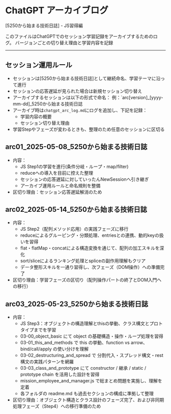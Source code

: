 # ChatGPT アーカイブログ

[5250から始まる技術日誌] - JS習得編

このファイルはChatGPTでのセッション学習記録をアーカイブするためのログ。
バージョンごとの切り替え理由と学習内容を記録

---

## セッション運用ルール

- セッションは[5250から始まる技術日誌]として継続命名、学習テーマに沿って進行
- セッションの応答遅延が見られた場合は新規セッション切り替え
- アーカイブするセッションは以下の形式で命名：
  例：`arc[version]_[yyyy-mm-dd]_5250から始まる技術日誌
- アーカイブ時は`chatgpt_arc_log.md`にログを追加し、下記を記録：
  - 学習内容の概要
  - セッション切り替え理由
- 学習Stepやフェーズが変わるときも、整理のため任意のセッションに区切る

## arc01_2025-05-08_5250から始まる技術日誌

- 内容：
  - JS Step1の学習を進行(条件分岐・ループ・map/filter)
  - reduceへの導入を目前に控えた整理
  - セッションの応答遅延に対していったんNewSessionへ引き継ぎ
  - アーカイブ運用ルールと命名規則を整備
- 区切り理由：セッション応答遅延解消のため

## arc02_2025-05-14_5250から始まる技術日誌

- 内容：
  - JS Step2（配列メソッド応用）の実践フェーズに移行
  - reduceによるグルーピング・分類処理、entriesとの連携、動的keyの扱いを習得
  - flat・flatMap・concatによる構造変換を通じて、配列の加工スキルを深化
  - sort/sliceによるランキング処理とspliceの副作用理解もクリア
  - データ整形スキルを一通り習得し、次フェーズ（DOM操作）への準備完了
- 区切り理由：学習フェーズの区切り（配列操作パートの終了とDOM入門への移行）

## arc03_2025-05-23_5250から始まる技術日誌

- 内容：
  - JS Step3：オブジェクトの構造理解とthisの挙動、クラス構文とプロトタイプまでを学習
  - 03-00_object_basic にて object の基礎構造・操作・ループ処理を習得
  - 03-01_this_and_methods で this の挙動、function vs arrow、bind/call/apply の使い分けを理解
  - 03-02_destructuring_and_spread で 分割代入・スプレッド構文・rest構文の実践パターンを網羅
  - 03-03_class_and_prototype にて constructor / 継承 / static / prototype chain を活用した設計を習得
  - mission_employee_and_manager.js で総まとめ問題を実施し、理解を定着
  - 各フォルダの readme.md も過去セクションの構成に準拠して整理
- 区切り理由：オブジェクト構造とクラス設計のフェーズ完了、および非同期処理フェーズ（Step4）への移行準備のため
